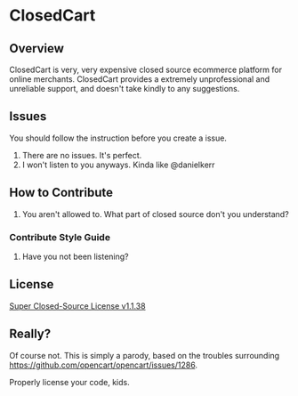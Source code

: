 # ClosedCart 

## Overview

ClosedCart is very, very expensive closed source ecommerce platform for online merchants. ClosedCart provides a extremely unprofessional and unreliable support, and doesn't take kindly to any suggestions.

## Issues
	
You should follow the instruction before you create a issue.
 
 1. There are no issues. It's perfect.
 2. I won't listen to you anyways. Kinda like @danielkerr   

## How to Contribute

 1. You aren't allowed to. What part of closed source don't you understand?

### Contribute Style Guide 

 1. Have you not been listening?

## License

[Super Closed-Source License v1.1.38](https://github.com/pixleight/closedcart/blob/master/license.txt)

## Really?

Of course not. This is simply a parody, based on the troubles surrounding https://github.com/opencart/opencart/issues/1286.

Properly license your code, kids.
